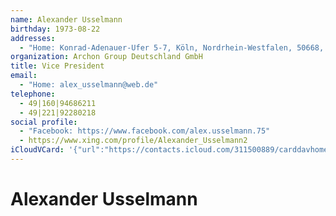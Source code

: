 ```yaml
---
name: Alexander Usselmann
birthday: 1973-08-22
addresses:
  - "Home: Konrad-Adenauer-Ufer 5-7, Köln, Nordrhein-Westfalen, 50668, DE"
organization: Archon Group Deutschland GmbH
title: Vice President
email:
  - "Home: alex_usselmann@web.de"
telephone:
  - 49|160|94686211
  - 49|221|92280218
social profile:
  - "Facebook: https://www.facebook.com/alex.usselmann.75"
  - https://www.xing.com/profile/Alexander_Usselmann2
iCloudVCard: '{"url":"https://contacts.icloud.com/311500889/carddavhome/card/MTVmYjA5ZTItZjMzZS00N2RlLWI0Y2MtNmExZWYyNzdlNTFk.vcf","etag":"\"kmfhbvov\"","data":"BEGIN:VCARD\r\nVERSION:3.0\r\nFN:\r\nN:Usselmann;Alexander;;;\r\nUID:15fb09e2-f33e-47de-b4cc-6a1ef277e51d\r\nBDAY;VALUE=date:1973-08-22\r\nADR;TYPE=HOME:;;Konrad-Adenauer-Ufer 5-7;Köln;Nordrhein-Westfalen;50668;DE;\r\nWP1.X-ABLABEL:Work\r\nWP2.X-ABLABEL:Work\r\nWP3.X-ABLABEL:Work\r\nWP4.X-ABLABEL:Work\r\nitem0.X-ABLABEL:xing\r\nPRODID:ez-vcard 0.9.13-fc\r\nREV:2025-04-03T22:09:37Z\r\nORG:Archon Group Deutschland GmbH;\r\nTITLE:Vice President\r\nEMAIL;TYPE=HOME:alex_usselmann@web.de\r\nPHOTO;VALUE=uri:https://gateway.icloud.com/contacts/311500889/ck/card/0cda3\r\n 68e83eedc24d42a40151f8c0263\r\nTEL:49|160|94686211\r\nTEL:49|221|92280218\r\nX-SOCIALPROFILE;TYPE=facebook;X-USER=alex.usselmann.75;X-USERID=10000205000\r\n 4211;X-DISPLAYNAME=Alex Usselmann:https://www.facebook.com/alex.usselmann.7\r\n 5\r\nitem0.X-SOCIALPROFILE;X-USER=Alexander_Usselmann2:https://www.xing.com/prof\r\n ile/Alexander_Usselmann2\r\nEND:VCARD"}'
---
```

# Alexander Usselmann